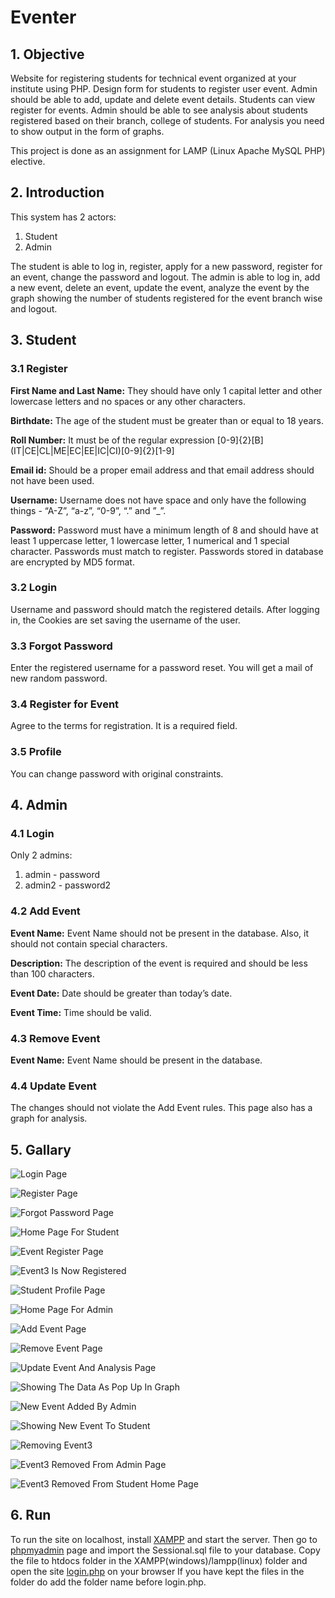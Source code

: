 # Eventer

## 1. Objective

Website for registering students for technical event organized at your institute using PHP. Design form for students to register user event. Admin should be able to add, update and delete event details. Students can view register for events. Admin should be able to see analysis about students registered based on their branch, college of students. For analysis you need to show output in the form of graphs.

This project is done as an assignment for LAMP (Linux Apache MySQL PHP) elective.

## 2. Introduction

This system has 2 actors:

1. Student
2. Admin

The student is able to log in, register, apply for a new password, register for an
event, change the password and logout. The admin is able to log in, add a new
event, delete an event, update the event, analyze the event by the graph
showing the number of students registered for the event branch wise and logout.

## 3. Student

### 3.1 Register

__First Name and Last Name:__ They should have only 1 capital letter and other
lowercase letters and no spaces or any other characters.

__Birthdate:__ The age of the student must be greater than or equal to 18 years.

__Roll Number:__ It must be of the regular expression
\[0-9\]\{2\}\[B\]\(IT|CE|CL|ME|EC|EE|IC|CI\)\[0-9\]\{2\}\[1-9\]

__Email id:__ Should be a proper email address and that email address should not
have been used.

__Username:__ Username does not have space and only have the following things -
“A-Z”, “a-z”, “0-9”, “.” and ”_”.

__Password:__ Password must have a minimum length of 8 and should have at least
1 uppercase letter, 1 lowercase letter, 1 numerical and 1 special character.
Passwords must match to register. Passwords stored in database are encrypted by MD5 format.

### 3.2 Login

Username and password should match the registered details. After logging in,
the Cookies are set saving the username of the user.

### 3.3 Forgot Password

Enter the registered username for a password reset. You will get a mail of new random password.

### 3.4 Register for Event

Agree to the terms for registration. It is a required field.

### 3.5 Profile

You can change password with original constraints.

## 4. Admin

### 4.1 Login

Only 2 admins:

1. admin - password
2. admin2 - password2

### 4.2 Add Event

__Event Name:__ Event Name should not be present in the database. Also, it should
not contain special characters.

__Description:__ The description of the event is required and should be less than 100
characters.

__Event Date:__ Date should be greater than today’s date.

__Event Time:__ Time should be valid.

### 4.3 Remove Event

__Event Name:__ Event Name should be present in the database.

### 4.4 Update Event

The changes should not violate the Add Event rules. This page also has a graph for analysis.

## 5. Gallary
![Login Page](/images/img1.png "Login Page")

![Register Page](/images/img2.png "Register Page")

![Forgot Password Page](/images/img3.png "Forgot Password Page")

![Home Page For Student](/images/img4.png "Home Page For Student")

![Event Register Page](/images/img5.png "Event Register Page")

![Event3 Is Now Registered](/images/img6.png "Event3 Is Now Registered")

![Student Profile Page](/images/img7.png "Student Profile Page")

![Home Page For Admin](/images/img8.png "Home Page For Admin")

![Add Event Page](/images/img9.png "Add Event Page")

![Remove Event Page](/images/img10.png "Remove Event Page")

![Update Event And Analysis Page](/images/img11.png "Update Event And Analysis Page")

![Showing The Data As Pop Up In Graph](/images/img12.png "Showing The Data As Pop Up In Graph")

![New Event Added By Admin](/images/img13.png "New Event Added By Admin")

![Showing New Event To Student](/images/img14.png "Showing New Event To Student")

![Removing Event3](/images/img16.png "Removing Event3")

![Event3 Removed From Admin Page](/images/img17.png "Event3 Removed From Admin Page")

![Event3 Removed From Student Home Page](/images/img18.png "Event3 Removed From Student Home Page")
## 6. Run

To run the site on localhost, install [XAMPP](https://www.apachefriends.org/index.html) and start the server. Then go to [phpmyadmin](http://localhost/phpmyadmin/) page and import the Sessional.sql file to your database. Copy the file to htdocs folder in the XAMPP(windows)/lampp(linux) folder and open the site [login.php](http://localhost/login.php) on your browser If you have kept the files in the folder do add the folder name before login.php. 
